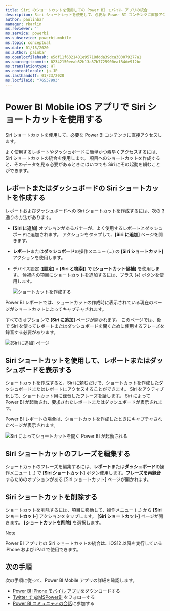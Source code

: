 ```yaml
---
title: Siri のショートカットを使用しての Power BI モバイル アプリの統合
description: Siri ショートカットを使用して、必要な Power BI コンテンツに直接アクセスする方法。
author: paulinbar
manager: rkarlin
ms.reviewer: ''
ms.service: powerbi
ms.subservice: powerbi-mobile
ms.topic: conceptual
ms.date: 01/15/2020
ms.author: painbar
ms.openlocfilehash: e5df11f6321481e95718ddda39dca300079277a1
ms.sourcegitcommit: 02342150eeab52b13a37b7725900eaf84de912bc
ms.translationtype: HT
ms.contentlocale: ja-JP
ms.lasthandoff: 01/23/2020
ms.locfileid: "76537993"
---
```

# <a name="using-siri-shortcuts-in-power-bi-mobile-ios-app"></a>Power BI Mobile iOS アプリで Siri ショートカットを使用する

Siri ショートカットを使用して、必要な Power BI コンテンツに直接アクセスします。

よく使用するレポートやダッシュボードに簡単かつ素早くアクセスするには、Siri ショートカットの統合を使用します。 項目へのショートカットを作成すると、そのデータを見る必要があるときにはいつでも Siri にその起動を頼むことができます。

## <a name="create-siri-shortcut-for-a-report-or-dashboard"></a>レポートまたはダッシュボードの Siri ショートカットを作成する

レポートおよびダッシュボードへの Siri ショートカットを作成するには、次の 3 通りの方法があります。

- **[Siri に追加]** オプションがあるバナーが、よく使用するレポートとダッシュボードに追加されます。 アクションをタップして、**[Siri に追加]** ページを開きます。
    
- **レポート**または**ダッシュボード**の操作メニュー (...) の **[Siri ショートカット]** アクションを使用します。
    
- デバイス設定 (**[設定]** > **[Siri と検索]**) で **[ショートカット候補]** を使用します。 候補内の項目にショートカットを追加するには、プラス (+) ボタンを使用します。
     
     ![ショートカットを作成する](./media/mobile-apps-ios-siri-search/power-bi-siri-create-shortcut.png)

Power BI レポートでは、ショートカットの作成時に表示されている現在のページがショートカットによってキャプチャされます。 

すべてのオプションで **[Siri に追加]** ページが開かれます。 このページでは、後で Siri を使ってレポートまたはダッシュボードを開くために使用するフレーズを録音する必要があります。 
   
![[Siri に追加] ページ](./media/mobile-apps-ios-siri-search/power-bi-siri-add-page.png)
    

## <a name="use-siri-shortcuts-to-view-report-or-dashboard"></a>Siri ショートカットを使用して、レポートまたはダッシュボードを表示する

ショートカットを作成すると、Siri に頼むだけで、ショートカットを作成したダッシュボードまたはレポートにアクセスすることができます。
Siri をアクティブ化して、ショートカット用に録音したフレーズを話します。 Siri によって Power BI が起動され、要求されたレポートまたはダッシュボードが表示されます。 

Power BI レポートの場合は、ショートカットを作成したときにキャプチャされたページが表示されます。


  ![Siri によってショートカットを開く Power BI が起動される](./media/mobile-apps-ios-siri-search/power-bi-siri-open.png)
  

## <a name="edit-siri-shortcut-phrase"></a>Siri ショートカットのフレーズを編集する 
ショートカットのフレーズを編集するには、**レポート**または**ダッシュボード**の操作メニュー (...) で **[Siri ショートカット]** ボタン使用します。**フレーズを再録音**するためのオプションがある [Siri ショートカット] ページが開かれます。 

## <a name="delete-siri-shortcut"></a>Siri ショートカットを削除する 
ショートカットを削除するには、項目に移動して、操作メニュー (...) から **[Siri ショートカット]** アクションをタップします。 **[Siri ショートカット]** ページが開きます。 **[ショートカットを削除]** を選択します。


> [!NOTE]
> Power BI アプリとの Siri ショートカットの統合は、iOS12 以降を実行している iPhone および iPad で使用できます。
> 

## <a name="next-steps"></a>次の手順
次の手順に従って、Power BI Mobile アプリの詳細を確認します。 

* [Power BI iPhone モバイル アプリ](https://go.microsoft.com/fwlink/?LinkId=522062)をダウンロードする
* [Twitter で @MSPowerBI](https://twitter.com/MSPowerBI) をフォローする
* [Power BI コミュニティの会話](https://community.powerbi.com/)に参加する

